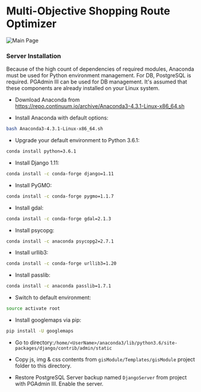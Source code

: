 # Multi-Objective Shopping Route Optimizer

![Main Page](https://i.hizliresim.com/R0zdoR.png)

### Server Installation

Because of the high count of dependencies of required modules, Anaconda must be used for Python environment management. For DB, PostgreSQL is required. PGAdmin III can be used for DB management. It's assumed that these components are already installed on your Linux system.

- Download Anaconda from https://repo.continuum.io/archive/Anaconda3-4.3.1-Linux-x86_64.sh

- Install Anaconda with default options:
```sh
bash Anaconda3-4.3.1-Linux-x86_64.sh
```
- Upgrade your default environment to Python 3.6.1:
```sh
conda install python=3.6.1
```
- Install Django 1.11:
```sh
conda install -c conda-forge django=1.11
```
- Install PyGMO:
```sh
conda install -c conda-forge pygmo=1.1.7
```
- Install gdal:
```sh
conda install -c conda-forge gdal=2.1.3
```
- Install psycopg:
```sh
conda install -c anaconda psycopg2=2.7.1
```
- Install urllib3:
```sh
conda install -c conda-forge urllib3=1.20
```
- Install passlib:
```sh
conda install -c anaconda passlib=1.7.1
```
- Switch to default environment:
```sh
source activate root
```
- Install googlemaps via pip:
```sh
pip install -U googlemaps
```

- Go to directory:`/home/<UserName>/anaconda3/lib/python3.6/site-packages/django/contrib/admin/static`

- Copy js, img & css contents from `gisModule/Templates/gisModule` project folder to this directory.

- Restore PostgreSQL Server backup named `DjangoServer` from project with PGAdmin III. Enable the server.
